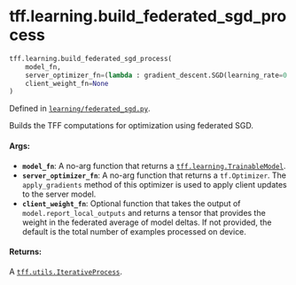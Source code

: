 <div itemscope itemtype="http://developers.google.com/ReferenceObject">
<meta itemprop="name" content="tff.learning.build_federated_sgd_process" />
<meta itemprop="path" content="Stable" />
</div>

# tff.learning.build_federated_sgd_process

``` python
tff.learning.build_federated_sgd_process(
    model_fn,
    server_optimizer_fn=(lambda : gradient_descent.SGD(learning_rate=0.1)),
    client_weight_fn=None
)
```



Defined in [`learning/federated_sgd.py`](http://github.com/tensorflow/federated/tree/master/tensorflow_federated/python/learning/federated_sgd.py).

<!-- Placeholder for "Used in" -->

Builds the TFF computations for optimization using federated SGD.

#### Args:

* <b>`model_fn`</b>: A no-arg function that returns a <a href="../../tff/learning/TrainableModel.md"><code>tff.learning.TrainableModel</code></a>.
* <b>`server_optimizer_fn`</b>: A no-arg function that returns a `tf.Optimizer`. The
    `apply_gradients` method of this optimizer is used to apply client updates
    to the server model.
* <b>`client_weight_fn`</b>: Optional function that takes the output of
    `model.report_local_outputs` and returns a tensor that provides the weight
    in the federated average of model deltas. If not provided, the default is
    the total number of examples processed on device.


#### Returns:

A <a href="../../tff/utils/IterativeProcess.md"><code>tff.utils.IterativeProcess</code></a>.